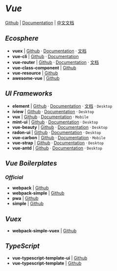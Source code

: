 # _Vue_

[Github](https://github.com/vuejs/vue) | [Documentation](https://vuejs.org/) | [中文文档](https://cn.vuejs.org/)


## _Ecosphere_

- **vuex** | [Github](https://github.com/vuejs/vuex) · [Documentation](https://vuex.vuejs.org/en/) · [文档](https://vuex.vuejs.org/zh-cn/)
- **vue-cli** | [Github](https://github.com/vuejs/vue-cli) · [Documentation](https://github.com/vuejs/vue-cli/blob/dev/docs/README.mds)
- **vue-router** | [Github](https://github.com/vuejs/vue-router) · [Documentation](https://router.vuejs.org/en/) · [文档](https://router.vuejs.org/zh-cn/)
- **vue-class-component** | [Github](https://github.com/vuejs/vue-class-component)
- **vue-resource** | [Github](https://github.com/pagekit/vue-resource)
- **awesome-vue** | [Github](https://github.com/vuejs/awesome-vue)


## _UI Frameworks_

- **element** | [Github](https://github.com/ElemeFE/element) · [Documentation](http://element.eleme.io/#/en-US) · [文档](http://element.eleme.io/#/zh-CN) · `Desktop`
- **iview** | [Github](https://github.com/iview/iview) · [Documentation](https://www.iviewui.com/)  · `Desktop`
- **vux** | [Github](https://github.com/airyland/vux) · [Documentation](https://vux.li/#/)  · `Mobile`
- **mint-ui** | [Github](https://github.com/ElemeFE/mint-ui) · [Documentation](http://mint-ui.github.io/docs/#!/) · `Desktop`
- **vue-beauty** | [Github](https://github.com/FE-Driver/vue-beauty) · [Documentation](https://fe-driver.github.io/vue-beauty/) · `Desktop`
- **radon-ui** | [Github](https://github.com/luojilab/radon-ui) · [Documentation](https://luojilab.github.io/radon-ui/0.5.0/) · `Desktop`
- **vue-carbon** | [Github](https://github.com/myronliu347/vue-carbon) · [Documentation](https://myronliu347.github.io/vue-carbon/) · `Mobile`
- **vue-strap** | [Github](https://github.com/yuche/vue-strap) · [Documentation](http://yuche.github.io/vue-strap/) · `Desktop`
- **vue-antd** | [Github](https://github.com/okoala/vue-antd) · [Documentation](http://okoala.github.io/vue-antd/#!/components) · `Desktop`


## _Vue Boilerplates_

### _Official_

- **webpack** | [Github](https://github.com/vuejs-templates/webpack)
- **webpack-simple** | [Github](https://github.com/vuejs-templates/webpack-simple)
- **pwa** | [Github](https://github.com/vuejs-templates/pwa)
- **simple** | [Github](https://github.com/vuejs-templates/simple)

## _Vuex_

- **webpack-simple-vuex** | [Github](https://github.com/ulivz/webpack-simple-vuex)

## _TypeScript_

- **vue-typescript-template-ui** | [Github](https://github.com/ulivz/vue-typescript-template-ui)
- **vue-typescript-template** | [Github](https://github.com/ulivz/vue-typescript-template)